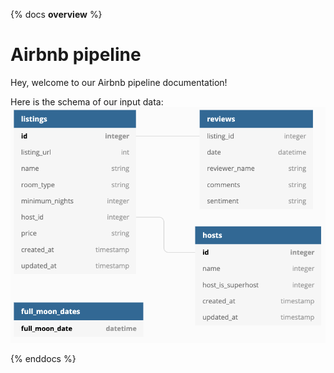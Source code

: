 {% docs __overview__ %}
# Airbnb pipeline

Hey, welcome to our Airbnb pipeline documentation!

Here is the schema of our input data:
![input schema](assets/input_schema.png)

{% enddocs %}

<!-- Image source: ![input schema](https://dbtlearn.s3.us-east-2.amazonaws.com/input_schema.png) -->